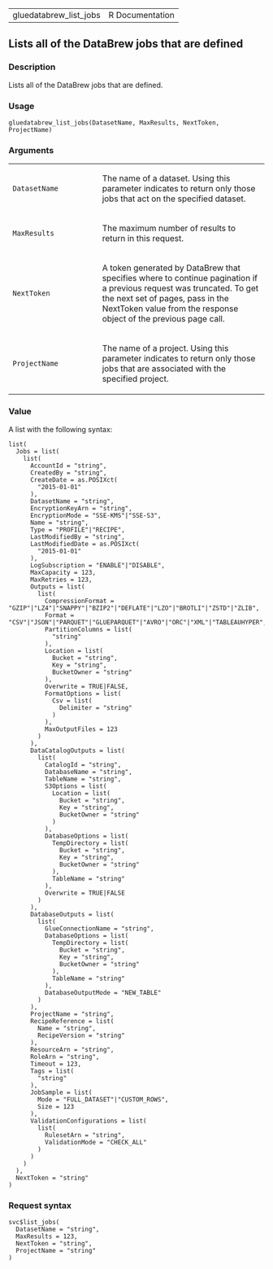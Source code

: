 <table style="width: 100%;">
<tbody>
<tr class="odd">
<td>gluedatabrew_list_jobs</td>
<td style="text-align: right;">R Documentation</td>
</tr>
</tbody>
</table>

## Lists all of the DataBrew jobs that are defined

### Description

Lists all of the DataBrew jobs that are defined.

### Usage

    gluedatabrew_list_jobs(DatasetName, MaxResults, NextToken, ProjectName)

### Arguments

<table>
<colgroup>
<col style="width: 35%" />
<col style="width: 65%" />
</colgroup>
<tbody>
<tr class="odd">
<td><code
id="gluedatabrew_list_jobs_:_DatasetName">DatasetName</code></td>
<td><p>The name of a dataset. Using this parameter indicates to return
only those jobs that act on the specified dataset.</p></td>
</tr>
<tr class="even">
<td><code
id="gluedatabrew_list_jobs_:_MaxResults">MaxResults</code></td>
<td><p>The maximum number of results to return in this request.</p></td>
</tr>
<tr class="odd">
<td><code id="gluedatabrew_list_jobs_:_NextToken">NextToken</code></td>
<td><p>A token generated by DataBrew that specifies where to continue
pagination if a previous request was truncated. To get the next set of
pages, pass in the NextToken value from the response object of the
previous page call.</p></td>
</tr>
<tr class="even">
<td><code
id="gluedatabrew_list_jobs_:_ProjectName">ProjectName</code></td>
<td><p>The name of a project. Using this parameter indicates to return
only those jobs that are associated with the specified project.</p></td>
</tr>
</tbody>
</table>

### Value

A list with the following syntax:

    list(
      Jobs = list(
        list(
          AccountId = "string",
          CreatedBy = "string",
          CreateDate = as.POSIXct(
            "2015-01-01"
          ),
          DatasetName = "string",
          EncryptionKeyArn = "string",
          EncryptionMode = "SSE-KMS"|"SSE-S3",
          Name = "string",
          Type = "PROFILE"|"RECIPE",
          LastModifiedBy = "string",
          LastModifiedDate = as.POSIXct(
            "2015-01-01"
          ),
          LogSubscription = "ENABLE"|"DISABLE",
          MaxCapacity = 123,
          MaxRetries = 123,
          Outputs = list(
            list(
              CompressionFormat = "GZIP"|"LZ4"|"SNAPPY"|"BZIP2"|"DEFLATE"|"LZO"|"BROTLI"|"ZSTD"|"ZLIB",
              Format = "CSV"|"JSON"|"PARQUET"|"GLUEPARQUET"|"AVRO"|"ORC"|"XML"|"TABLEAUHYPER",
              PartitionColumns = list(
                "string"
              ),
              Location = list(
                Bucket = "string",
                Key = "string",
                BucketOwner = "string"
              ),
              Overwrite = TRUE|FALSE,
              FormatOptions = list(
                Csv = list(
                  Delimiter = "string"
                )
              ),
              MaxOutputFiles = 123
            )
          ),
          DataCatalogOutputs = list(
            list(
              CatalogId = "string",
              DatabaseName = "string",
              TableName = "string",
              S3Options = list(
                Location = list(
                  Bucket = "string",
                  Key = "string",
                  BucketOwner = "string"
                )
              ),
              DatabaseOptions = list(
                TempDirectory = list(
                  Bucket = "string",
                  Key = "string",
                  BucketOwner = "string"
                ),
                TableName = "string"
              ),
              Overwrite = TRUE|FALSE
            )
          ),
          DatabaseOutputs = list(
            list(
              GlueConnectionName = "string",
              DatabaseOptions = list(
                TempDirectory = list(
                  Bucket = "string",
                  Key = "string",
                  BucketOwner = "string"
                ),
                TableName = "string"
              ),
              DatabaseOutputMode = "NEW_TABLE"
            )
          ),
          ProjectName = "string",
          RecipeReference = list(
            Name = "string",
            RecipeVersion = "string"
          ),
          ResourceArn = "string",
          RoleArn = "string",
          Timeout = 123,
          Tags = list(
            "string"
          ),
          JobSample = list(
            Mode = "FULL_DATASET"|"CUSTOM_ROWS",
            Size = 123
          ),
          ValidationConfigurations = list(
            list(
              RulesetArn = "string",
              ValidationMode = "CHECK_ALL"
            )
          )
        )
      ),
      NextToken = "string"
    )

### Request syntax

    svc$list_jobs(
      DatasetName = "string",
      MaxResults = 123,
      NextToken = "string",
      ProjectName = "string"
    )
